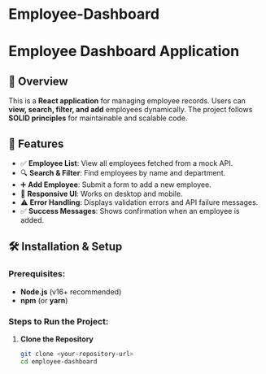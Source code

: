 # Employee-Dashboard

# Employee Dashboard Application

## 🚀 Overview
This is a **React application** for managing employee records. Users can **view, search, filter, and add** employees dynamically. The project follows **SOLID principles** for maintainable and scalable code.

## 🎯 Features
- ✅ **Employee List**: View all employees fetched from a mock API.
- 🔍 **Search & Filter**: Find employees by name and department.
- ➕ **Add Employee**: Submit a form to add a new employee.
- 🎨 **Responsive UI**: Works on desktop and mobile.
- ⚠️ **Error Handling**: Displays validation errors and API failure messages.
- ✅ **Success Messages**: Shows confirmation when an employee is added.

## 🛠️ Installation & Setup

### Prerequisites:
- **Node.js** (v16+ recommended)
- **npm** (or **yarn**)

### Steps to Run the Project:

1. **Clone the Repository**
   ```sh
   git clone <your-repository-url>
   cd employee-dashboard
